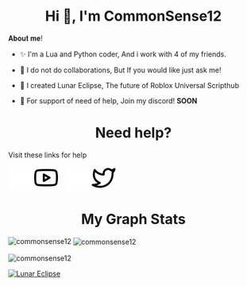 <h1 align="center">Hi 👋, I'm CommonSense12</h1>
𝐀𝐛𝐨𝐮𝐭 𝐦𝐞!

- ✨️ I'm a Lua and Python coder, And i work with 4 of my friends.

- 🎉 I do not do collaborations, But If you would like just ask me!

- 🎊 I created Lunar Eclipse, The future of Roblox Universal Scripthub

- 🌙 For support of need of help, Join my discord! **SOON**

<h1 align="center">Need help?</h1>
Visit these links for help

[![website](./img/youtube-light.svg)](https://youtube.com/commonsense1262#gh-light-mode-only)
[![website](./img/youtube-dark.svg)](https://youtube.com/commonsense1262#gh-dark-mode-only)
&nbsp;&nbsp;
[![website](./img/twitter-light.svg)](https://twitter.com/sense_common12#gh-light-mode-only)
[![website](./img/twitter-dark.svg)](https://twitter.com/sense_common12#gh-dark-mode-only)
&nbsp;&nbsp;

<h1 align="center">My Graph Stats</h1>

<p><img align="left" src="https://github-readme-stats.vercel.app/api/top-langs?username=commonsense12&show_icons=true&locale=en&layout=compact&theme=tokyonight" alt="commonsense12" /></p>

<p>&nbsp;<img align="center" src="https://github-readme-stats.vercel.app/api?username=commonsense12&show_icons=true&locale=en&theme=tokyonight" alt="commonsense12" /></p>

<p><img align="center" src="https://github-readme-streak-stats.herokuapp.com/?user=commonsense12&&theme=tokyonight" alt="commonsense12" /></p>

[![Lunar Eclipse](https://github-readme-stats.vercel.app/api/pin/?username=commonsense12&repo=lunar-eclipse&theme=tokyonight)](https://github.com/CommonSense12/Lunar-Eclipse)


